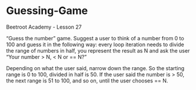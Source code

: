 # Guessing-Game
Beetroot Academy - Lesson 27

“Guess the number” game. 
Suggest a user to think of a number from 0 to 100 and guess it in the following way: 
every loop iteration needs to divide the range of numbers in half, 
you represent the result as N and ask the user “Your number > N, < N or == N?” 

Depending on what the user said, narrow down the range. 
So the starting range is 0 to 100, divided in half is 50. 
If the user said the number is > 50, the next range is 51 to 100, and so on, until the user chooses == N.
